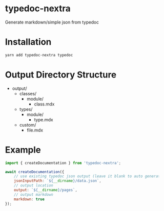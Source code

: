 # typedoc-nextra

Generate markdown/simple json from typedoc

# Installation

```sh
yarn add typedoc-nextra typedoc
```

# Output Directory Structure

-   output/
    -   classes/
        -   module/
            -   class.mdx
    -   types/
        -   module/
            -   type.mdx
    -   custom/
        -   file.mdx

# Example

```js
import { createDocumentation } from 'typedoc-nextra';

await createDocumentation({
    // use existing typedoc json output (leave it blank to auto generate)
    jsonInputPath: `${__dirname}/data.json`,
    // output location
    output: `${__dirname}/pages`,
    // output markdown
    markdown: true
});
```
